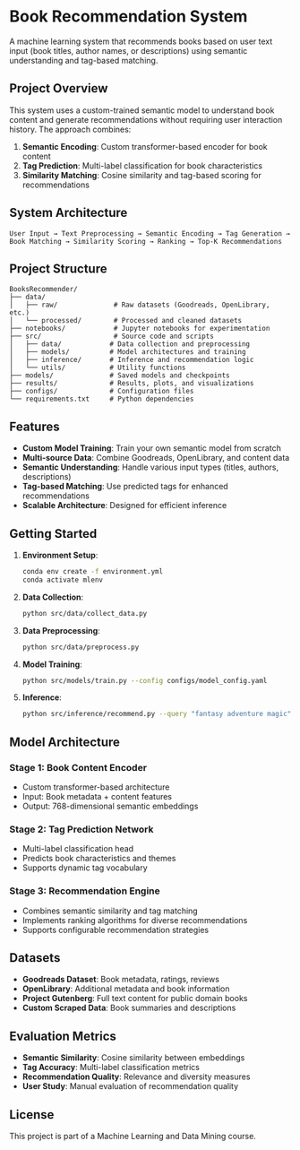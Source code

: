# Book Recommendation System

A machine learning system that recommends books based on user text input (book titles, author names, or descriptions) using semantic understanding and tag-based matching.

## Project Overview

This system uses a custom-trained semantic model to understand book content and generate recommendations without requiring user interaction history. The approach combines:

1. **Semantic Encoding**: Custom transformer-based encoder for book content
2. **Tag Prediction**: Multi-label classification for book characteristics
3. **Similarity Matching**: Cosine similarity and tag-based scoring for recommendations

## System Architecture

```
User Input → Text Preprocessing → Semantic Encoding → Tag Generation → 
Book Matching → Similarity Scoring → Ranking → Top-K Recommendations
```

## Project Structure

```
BooksRecommender/
├── data/
│   ├── raw/              # Raw datasets (Goodreads, OpenLibrary, etc.)
│   └── processed/        # Processed and cleaned datasets
├── notebooks/            # Jupyter notebooks for experimentation
├── src/                  # Source code and scripts
│   ├── data/            # Data collection and preprocessing
│   ├── models/          # Model architectures and training
│   ├── inference/       # Inference and recommendation logic
│   └── utils/           # Utility functions
├── models/              # Saved models and checkpoints
├── results/             # Results, plots, and visualizations
├── configs/             # Configuration files
└── requirements.txt     # Python dependencies
```

## Features

- **Custom Model Training**: Train your own semantic model from scratch
- **Multi-source Data**: Combine Goodreads, OpenLibrary, and content data
- **Semantic Understanding**: Handle various input types (titles, authors, descriptions)
- **Tag-based Matching**: Use predicted tags for enhanced recommendations
- **Scalable Architecture**: Designed for efficient inference

## Getting Started

1. **Environment Setup**:
   ```bash
   conda env create -f environment.yml
   conda activate mlenv
   ```

2. **Data Collection**:
   ```bash
   python src/data/collect_data.py
   ```

3. **Data Preprocessing**:
   ```bash
   python src/data/preprocess.py
   ```

4. **Model Training**:
   ```bash
   python src/models/train.py --config configs/model_config.yaml
   ```

5. **Inference**:
   ```bash
   python src/inference/recommend.py --query "fantasy adventure magic"
   ```

## Model Architecture

### Stage 1: Book Content Encoder
- Custom transformer-based architecture
- Input: Book metadata + content features
- Output: 768-dimensional semantic embeddings

### Stage 2: Tag Prediction Network
- Multi-label classification head
- Predicts book characteristics and themes
- Supports dynamic tag vocabulary

### Stage 3: Recommendation Engine
- Combines semantic similarity and tag matching
- Implements ranking algorithms for diverse recommendations
- Supports configurable recommendation strategies

## Datasets

- **Goodreads Dataset**: Book metadata, ratings, reviews
- **OpenLibrary**: Additional metadata and book information
- **Project Gutenberg**: Full text content for public domain books
- **Custom Scraped Data**: Book summaries and descriptions

## Evaluation Metrics

- **Semantic Similarity**: Cosine similarity between embeddings
- **Tag Accuracy**: Multi-label classification metrics
- **Recommendation Quality**: Relevance and diversity measures
- **User Study**: Manual evaluation of recommendation quality

## License

This project is part of a Machine Learning and Data Mining course.